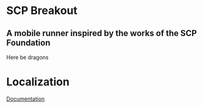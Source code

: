 # SCP Breakout
## A mobile runner inspired by the works of the SCP Foundation

Here be dragons

# Localization

[Documentation](https://docs.godotengine.org/en/stable/tutorials/i18n/localization_using_gettext.html)